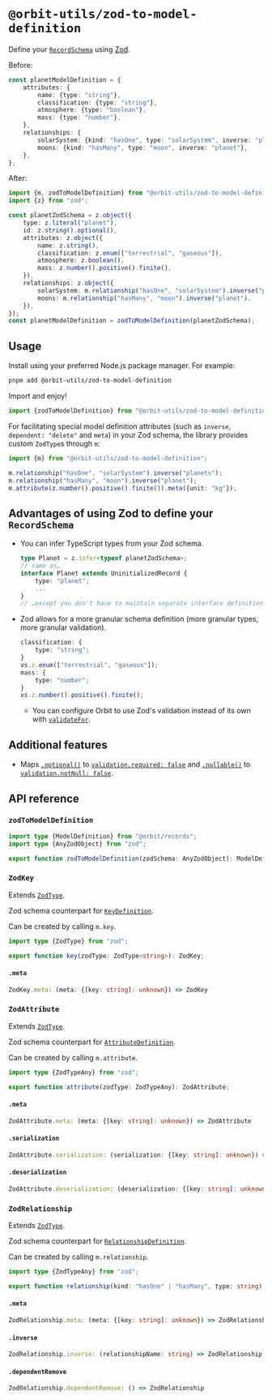 # `@orbit-utils/zod-to-model-definition`

Define your [`RecordSchema`](https://orbitjs.com/docs/modeling-data#schema) using [Zod](https://zod.dev/).

Before:

```ts
const planetModelDefinition = {
    attributes: {
        name: {type: "string"},
        classification: {type: "string"},
        atmosphere: {type: "boolean"},
        mass: {type: "number"},
    },
    relationships: {
        solarSystem: {kind: "hasOne", type: "solarSystem", inverse: "planets"},
        moons: {kind: "hasMany", type: "moon", inverse: "planet"},
    },
};
```

After:

```ts
import {m, zodToModelDefinition} from "@orbit-utils/zod-to-model-definition";
import {z} from "zod";

const planetZodSchema = z.object({
    type: z.literal("planet"),
    id: z.string().optional(),
    attributes: z.object({
        name: z.string(),
        classification: z.enum(["terrestrial", "gaseous"]),
        atmosphere: z.boolean(),
        mass: z.number().positive().finite(),
    }),
    relationships: z.object({
        solarSystem: m.relationship("hasOne", "solarSystem").inverse("planets"),
        moons: m.relationship("hasMany", "moon").inverse("planet"),
    }),
});
const planetModelDefinition = zodToModelDefinition(planetZodSchema);
```

## Usage

Install using your preferred Node.js package manager. For example:

```sh
pnpm add @orbit-utils/zod-to-model-definition
```

Import and enjoy!

```ts
import {zodToModelDefinition} from "@orbit-utils/zod-to-model-definition";
```

For facilitating special model definition attributes (such as `inverse`, `dependent: "delete"` and `meta`) in your Zod schema, the library provides custom `ZodType`s through `m`:

```ts
import {m} from "@orbit-utils/zod-to-model-definition";

m.relationship("hasOne", "solarSystem").inverse("planets");
m.relationship("hasMany", "moon").inverse("planet");
m.attribute(z.number().positive().finite()).meta({unit: "kg"});
```

## Advantages of using Zod to define your `RecordSchema`

-   You can infer TypeScript types from your Zod schema.
    ```ts
    type Planet = z.infer<typeof planetZodSchema>;
    // same as…
    interface Planet extends UninitializedRecord {
        type: "planet";
        ...
    }
    // …except you don't have to maintain separate interface definitions
    ```
-   Zod allows for a more granular schema definition (more granular types, more granular validation).
    ```ts
    classification: {
        type: "string";
    }
    vs.z.enum(["terrestrial", "gaseous"]);
    mass: {
        type: "number";
    }
    vs.z.number().positive().finite();
    ```
    -   You can configure Orbit to use Zod's validation instead of its own with [`validateFor`](https://orbitjs.com/docs/api/records/interfaces/RecordSourceSettings#validatorfor).

## Additional features

-   Maps [`.optional()`](https://zod.dev/?id=optional) to [`validation.required: false`](https://orbitjs.com/docs/api/records/interfaces/FieldValidationOptions#required) and [`.nullable()`](https://zod.dev/?id=nullable) to [`validation.notNull: false`](https://orbitjs.com/docs/api/records/interfaces/AttributeDefinition#validation).

## API reference

### `zodToModelDefinition`

```ts
import type {ModelDefinition} from "@orbit/records";
import type {AnyZodObject} from "zod";

export function zodToModelDefinition(zodSchema: AnyZodObject): ModelDefinition;
```

### `ZodKey`

Extends [`ZodType`](https://github.com/colinhacks/zod/blob/v3.21.4/src/types.ts#L154).

Zod schema counterpart for [`KeyDefinition`](https://orbitjs.com/docs/api/records/interfaces/KeyDefinition).

Can be created by calling `m.key`.

```ts
import type {ZodType} from "zod";

export function key(zodType: ZodType<string>): ZodKey;
```

#### `.meta`

```ts
ZodKey.meta: (meta: {[key: string]: unknown}) => ZodKey
```

### `ZodAttribute`

Extends [`ZodType`](https://github.com/colinhacks/zod/blob/v3.21.4/src/types.ts#L154).

Zod schema counterpart for [`AttributeDefinition`](https://orbitjs.com/docs/api/records/interfaces/AttributeDefinition).

Can be created by calling `m.attribute`.

```ts
import type {ZodTypeAny} from "zod";

export function attribute(zodType: ZodTypeAny): ZodAttribute;
```

#### `.meta`

```ts
ZodAttribute.meta: (meta: {[key: string]: unknown}) => ZodAttribute
```

#### `.serialization`

```ts
ZodAttribute.serialization: (serialization: {[key: string]: unknown}) => ZodAttribute
```

#### `.deserialization`

```ts
ZodAttribute.deserialization: (deserialization: {[key: string]: unknown}) => ZodAttribute
```

### `ZodRelationship`

Extends [`ZodType`](https://github.com/colinhacks/zod/blob/v3.21.4/src/types.ts#L154).

Zod schema counterpart for [`RelationshipDefinition`](https://orbitjs.com/docs/api/records/modules#relationshipdefinition).

Can be created by calling `m.relationship`.

```ts
import type {ZodTypeAny} from "zod";

export function relationship(kind: "hasOne" | "hasMany", type: string): ZodRelationship;
```

#### `.meta`

```ts
ZodRelationship.meta: (meta: {[key: string]: unknown}) => ZodRelationship
```

#### `.inverse`

```ts
ZodRelationship.inverse: (relationshipName: string) => ZodRelationship
```

#### `.dependentRemove`

```ts
ZodRelationship.dependentRemove: () => ZodRelationship
```

